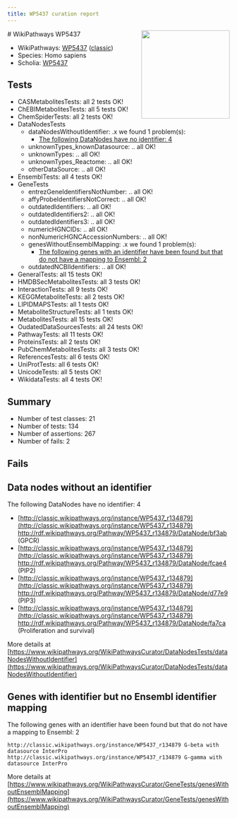 ```yaml
---
title: WP5437 curation report
---
```


<img style="float: right; width: 200px" src="https://upload.wikimedia.org/wikipedia/commons/thumb/8/83/Wplogo_with_text_500.png/640px-Wplogo_with_text_500.png" />
# WikiPathways WP5437

* WikiPathways: [WP5437](https://wikipathways.org/pathways/WP5437) ([classic](https://classic.wikipathways.org/instance/WP5437))
* Species: Homo sapiens
* Scholia: [WP5437](https://scholia.toolforge.org/wikipathways/WP5437)
## Tests
* CASMetabolitesTests: all 2 tests OK!
* ChEBIMetabolitesTests: all 5 tests OK!
* ChemSpiderTests: all 2 tests OK!
* DataNodesTests
    * dataNodesWithoutIdentifier: .x we found 1 problem(s):
        * [The following DataNodes have no identifier: 4](#d2d32fa3)
    * unknownTypes_knownDatasource: .. all OK!
    * unknownTypes: .. all OK!
    * unknownTypes_Reactome: .. all OK!
    * otherDataSource: .. all OK!
* EnsemblTests: all 4 tests OK!
* GeneTests
    * entrezGeneIdentifiersNotNumber: .. all OK!
    * affyProbeIdentifiersNotCorrect: .. all OK!
    * outdatedIdentifiers: .. all OK!
    * outdatedIdentifiers2: .. all OK!
    * outdatedIdentifiers3: .. all OK!
    * numericHGNCIDs: .. all OK!
    * nonNumericHGNCAccessionNumbers: .. all OK!
    * genesWithoutEnsemblMapping: .x we found 1 problem(s):
        * [The following genes with an identifier have been found but that do not have a mapping to Ensembl: 2](#40286d84)
    * outdatedNCBIIdentifiers: .. all OK!
* GeneralTests: all 15 tests OK!
* HMDBSecMetabolitesTests: all 3 tests OK!
* InteractionTests: all 9 tests OK!
* KEGGMetaboliteTests: all 2 tests OK!
* LIPIDMAPSTests: all 1 tests OK!
* MetaboliteStructureTests: all 1 tests OK!
* MetabolitesTests: all 15 tests OK!
* OudatedDataSourcesTests: all 24 tests OK!
* PathwayTests: all 11 tests OK!
* ProteinsTests: all 2 tests OK!
* PubChemMetabolitesTests: all 3 tests OK!
* ReferencesTests: all 6 tests OK!
* UniProtTests: all 6 tests OK!
* UnicodeTests: all 5 tests OK!
* WikidataTests: all 4 tests OK!


## Summary

* Number of test classes: 21
* Number of tests: 134
* Number of assertions: 267
* Number of fails: 2

## Fails

<a name="d2d32fa3" />

## Data nodes without an identifier

The following DataNodes have no identifier: 4

* [http://classic.wikipathways.org/instance/WP5437_r134879](http://classic.wikipathways.org/instance/WP5437_r134879) http://rdf.wikipathways.org/Pathway/WP5437_r134879/DataNode/bf3ab (GPCR)
* [http://classic.wikipathways.org/instance/WP5437_r134879](http://classic.wikipathways.org/instance/WP5437_r134879) http://rdf.wikipathways.org/Pathway/WP5437_r134879/DataNode/fcae4 (PIP2)
* [http://classic.wikipathways.org/instance/WP5437_r134879](http://classic.wikipathways.org/instance/WP5437_r134879) http://rdf.wikipathways.org/Pathway/WP5437_r134879/DataNode/d77e9 (PIP3)
* [http://classic.wikipathways.org/instance/WP5437_r134879](http://classic.wikipathways.org/instance/WP5437_r134879) http://rdf.wikipathways.org/Pathway/WP5437_r134879/DataNode/fa7ca (Proliferation and survival)


More details at [https://www.wikipathways.org/WikiPathwaysCurator/DataNodesTests/dataNodesWithoutIdentifier](https://www.wikipathways.org/WikiPathwaysCurator/DataNodesTests/dataNodesWithoutIdentifier)

<a name="40286d84" />

## Genes with identifier but no Ensembl identifier mapping

The following genes with an identifier have been found but that do not have a mapping to Ensembl: 2
```
http://classic.wikipathways.org/instance/WP5437_r134879 G-beta with datasource InterPro
http://classic.wikipathways.org/instance/WP5437_r134879 G-gamma with datasource InterPro
```

More details at [https://www.wikipathways.org/WikiPathwaysCurator/GeneTests/genesWithoutEnsemblMapping](https://www.wikipathways.org/WikiPathwaysCurator/GeneTests/genesWithoutEnsemblMapping)


